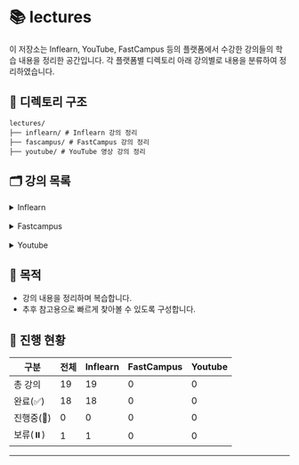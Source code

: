 # 📚 lectures

이 저장소는 Inflearn, YouTube, FastCampus 등의 플랫폼에서 수강한 강의들의 학습 내용을 정리한 공간입니다. 각 플랫폼별 디렉토리 아래 강의별로 내용을 분류하여 정리하였습니다.

## 📁 디렉토리 구조

```plaintext
lectures/
├── inflearn/ # Inflearn 강의 정리
├── fascampus/ # FastCampus 강의 정리
├── youtube/ # YouTube 영상 강의 정리
```

## 🗂️ 강의 목록

<details>
<summary>Inflearn</summary>
<div markdown="1">

이 디렉토리는 [인프런(Inflearn)](https://www.inflearn.com) 플랫폼에서 수강한 강의들을 정리한 공간입니다. 강의별 디렉토리에는 실습 코드, 요약 노트, 참고 링크 등을 포함하고 있습니다.

## 📋 강의 목록

| No | 썸네일                                                                                                                                                                                                                                 | 강의명                                                | 강사명         | 디렉토리                                                                                                                                                  | 상태    | 비고 |
|----|-------------------------------------------------------------------------------------------------------------------------------------------------------------------------------------------------------------------------------------|----------------------------------------------------|-------------|-------------------------------------------------------------------------------------------------------------------------------------------------------|-------|----|
| 01 | <img src="https://cdn.inflearn.com/public/files/courses/330452/cover/01jx9xw8c433n8hppthehe9r1g?f=avif" width="200"/>                                                                                                               | 한 입 크기로 잘라먹는 타입스크립트(TypeScript)                    | 이정환         | [inflearn-one-bite-typescript](inflearn/inflearn-one-bite-typescript)                                                                                 | ✅ 완료  |    |
| 02 | <img src="https://cdn.inflearn.com/public/courses/328284/cover/18612f29-4d6c-4804-a5e2-dc7e3a74b265/Git-GitHub--IFL.png?f=avif" width="200"/>                                                                                       | 제대로 파는 Git & GitHub - by 얄코(Yalco)                 | 얄팍한 코딩사전    | [inflearn-yalco-git-practice](inflearn/inflearn-yalco-git-practice)                                                                                   | ⏸️ 보류 |    |
| 03 | <img src="https://cdn.inflearn.com/public/courses/329295/cover/91207c2c-36ad-4c66-af8e-990193224b8a/329295.png?f=avif" width="200"/>                                                                                                | Practical Testing: 실용적인 테스트 가이드                    | 박우빈         | [inflearn-practical-testing](inflearn/inflearn-practical-testing)                                                                                     | ✅ 완료  |    |
| 04 | <img src="https://cdn.inflearn.com/public/courses/331046/cover/50352718-fd03-4d7f-a5e4-d9897d70ce6c/331046.PNG?f=avif" width="200"/>                                                                                                | spring boot actuator 파헤치기                          | Hello World | [inflearn-spring-boot-actuator-for-beginner](inflearn/inflearn-spring-boot-actuator-for-beginner)                                                     | ✅ 완료  |    |
| 05 | <img src="https://cdn.inflearn.com/public/course-324591-cover/fd1a1901-d1cb-4cf3-8335-3783693eb545?f=avif" width="200"/>                                                                                                            | 스프링 시큐리티                                           | 정수원         | [inflearn-spring-security-core](inflearn/inflearn-spring-security-core)<br/>[inflearn-spring-security-basic](inflearn/inflearn-spring-security-basic) | ✅ 완료  |    |
| 06 | <img src="https://cdn.inflearn.com/public/courses/329275/cover/5173e069-8ce9-45e8-905a-f0f5f345899c/329275-b-eng.png?f=avif" width="200"/>                                                                                          | Jenkins를 이용한 CI/CD Pipeline 구축                     | Dowon Lee   | [inflearn-cicd-pipeline-with-jenkins](inflearn/inflearn-cicd-pipeline-with-jenkins)                                                                   | ✅ 완료  |    |
| 07 | <img src="https://cdn.inflearn.com/public/courses/329894/cover/a672f016-0440-4fc4-bdf6-c37f6dbe4f80/328894-eng.png?f=avif" width="200"/>                                                                                            | 실습으로 배우는 선착순 이벤트 시스템                               | 최상용         | [inflearn-coupon-system](inflearn/inflearn-coupon-system)                                                                                             | ✅ 완료  |    |
| 08 | <img src="https://cdn.inflearn.com/public/courses/330264/cover/5d40d110-c372-42ef-ad06-fe01257225cc/330264-eng.png?f=avif" width="200"/>                                                                                            | 실전! 스프링부트 상품-주문 API 개발로 알아보는 TDD                   | 이중석         | [inflearn-tdd-product-order-service](inflearn/inflearn-tdd-product-order-service)                                                                     | ✅ 완료  |    |
| 09 | <img src="https://cdn.inflearn.com/public/courses/327901/cover/d0f80fce-6877-4058-91bb-dc1ef57339a2/327901-eng.png?f=avif" width="200"/>                                                                                            | 스프링 핵심 원리 - 고급편                                    | 김영한         | [inflearn-kyh-spring-aop](inflearn/inflearn-kyh-spring-aop)                                                                                           | ✅ 완료  |    |
| 10 | <img src="https://cdn.inflearn.com/public/courses/324119/course_cover/07c45106-3cfa-4dd6-93ed-a6449591831c/%E1%84%80%E1%85%B3%E1%84%85%E1%85%AE%E1%86%B8%205%20%E1%84%87%E1%85%A9%E1%86%A8%E1%84%89%E1%85%A1%204.png" width="200"/> | 실전! 스프링 부트와 JPA 활용1 - 웹 애플리케이션 개발                  | 김영한         | [inflearn-spring-data-jpa](inflearn/inflearn-spring-data-jpa)                                                                                         | ✅ 완료  |    |
| 11 | <img src="https://cdn.inflearn.com/public/courses/324476/course_cover/c712dd1a-80e3-413f-93af-ca89bddd6fe9/kyh_DSL2.png?f=avif" width="200"/>                                                                                       | 실전! Querydsl                                       | 김영한         | [inflearn-query-dsl](inflearn/inflearn-query-dsl)                                                                                                     | ✅ 완료  |    |
| 12 | <img src="https://cdn.inflearn.com/public/courses/328995/cover/8149920a-4b6f-480e-b7ac-10d71a5fef24/328995-eng.png?f=avif" width="200"/>                                                                                            | 재고시스템으로 알아보는 동시성이슈 해결방법                            | 최상용         | [inflearn-kotlin-library-app](inflearn/inflearn-kotlin-library-app)                                                                                   | ✅ 완료  |    |
| 13 | <img src="https://cdn.inflearn.com/public/courses/329248/cover/302bbe7f-5c3d-49f2-b23a-16f4f51e6ede/329248-eng2.png?f=avif" width="200"/>                                                                                           | 실전! 코틀린과 스프링 부트로 도서관리 애플리케이션 개발하기 (Java 프로젝트 리팩토링) | 최태현         | [inflearn-kotlin-library-app](inflearn/inflearn-kotlin-library-app)                                                                                   | ✅ 완료  |    |
| 14 | <img src="https://cdn.inflearn.com/public/files/courses/328340/cover/01jx9xv8sprqfcjdkhy723nw9y?f=avif" width="200"/>                                                                                                               | 한 입 크기로 잘라 먹는 리액트(React.js) : 기초부터 실전까지            | 이정환         | [inflearn-react-winterlood](inflearn/inflearn-react-winterlood)                                                                                       | ✅ 완료  |    |
| 15 | <img src="https://cdn.inflearn.com/public/courses/327527/cover/0915f7e5-f2e9-479c-b6d5-c3b1c389ff6e/327527-eng.png?f=avif" width="200"/>                                                                                            | 따라하며 배우는 NestJS                                    | John Ann    | [inflearn-nest-js](inflearn/inflearn-nest-js)                                                                                                         | ✅ 완료  |    |
| 16 | <img src="https://cdn.inflearn.com/public/courses/329398/cover/5e613ac4-cfe3-4a97-ac6d-929d9cd49647/329398-eng.jpg?f=avif" width="200"/>                                                                                            | 카프카 완벽 가이드 - 코어편                                   | 권철민         | [inflearn-kafka-perfect-guide-core](inflearn/inflearn-kafka-perfect-guide-core)                                                                       | ✅ 완료  |    |
| 17 | <img src="https://cdn.inflearn.com/public/courses/330459/cover/00d1bd8e-3b9d-4c62-b801-fea717c942fa/330459-eng.png?f=avif" width="200"/>                                                                                            | 스프링 부트 - 핵심 원리와 활용                                 | 김영한         | [inflearn-kyh-spring-boot](inflearn/inflearn-kyh-spring-boot)                                                                                         | ✅ 완료  |    |
| 18 | <img src="https://cdn.inflearn.com/public/courses/329974/cover/fe5d2e63-04c3-472e-9bd5-9b26857629a8/329974-eng.png?f=avif" width="200"/>                                                                                            | 토비의 스프링 부트 - 이해와 원리                                | 토비          | [inflearn-toby-spring-boot](inflearn/inflearn-toby-spring-boot)                                                                                       | ✅ 완료  |    |
| 19 | <img src="https://cdn.inflearn.com/public/courses/327744/cover/de286689-c862-424e-b99d-8407918be912/327744-eng.png?f=avif" width="200"/>                                                                                            | 스프링 배치                                             | 정수원         | [inflearn-spring-batch](inflearn/inflearn-spring-batch)                                                                                               | ✅ 완료  |    |

</div>
</details>
<br/>
<details>
<summary>Fastcampus</summary>
<div markdown="1">

이 디렉토리는 [패스트캠퍼스(Fastcampus)](https://www.fastcampus.co.kr) 플랫폼에서 수강한 강의들을 정리한 공간입니다. 강의별 디렉토리에는 실습 코드, 요약 노트, 참고 링크 등을
포함하고 있습니다.

## 📋 강의 목록

| No | 썸네일 | 강의명 | 강사명 | 디렉토리 | 상태 | 비고 |
|----|-----|-----|-----|------|----|----|

</div>
</details>
<br/>
<details>
<summary>Youtube</summary>
<div markdown="1">

이 디렉토리는 [유튜브(Youtube)](https://www.youtube.com) 플랫폼에서 수강한 강의들을 정리한 공간입니다. 강의별 디렉토리에는 실습 코드, 요약 노트, 참고 링크 등을 포함하고 있습니다.

## 📋 강의 목록

| No | 썸네일 | 강의명 | 강사명 | 디렉토리 | 상태 | 비고 |
|----|-----|-----|-----|------|----|----|

</div>
</details>

## 📌 목적

- 강의 내용을 정리하며 복습합니다.
- 추후 참고용으로 빠르게 찾아볼 수 있도록 구성합니다.

## 📅 진행 현황

| 구분      | 전체 | Inflearn | FastCampus | Youtube |
|---------|----|----------|------------|---------|
| 총 강의    | 19 | 19       | 0          | 0       |
| 완료(✅)   | 18 | 18       | 0          | 0       |
| 진행중(🔄) | 0  | 0        | 0          | 0       |
| 보류(⏸️)  | 1  | 1        | 0          | 0       |

---

